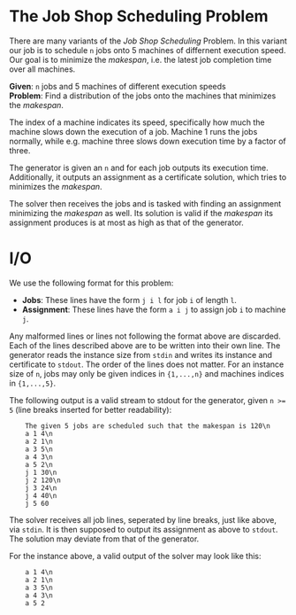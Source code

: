 # The Job Shop Scheduling Problem
There are many variants of the *Job Shop Scheduling* Problem. In this variant
our job is to schedule `n` jobs onto 5 machines of differnent execution speed.
Our goal is to minimize the *makespan*, i.e. the latest job completion time over
all machines.

**Given**: `n` jobs and 5 machines of different execution speeds  
**Problem**: Find a distribution of the jobs onto the machines that minimizes 
the *makespan*.

The index of a machine indicates its speed, specifically how much the machine
slows down the execution of a job. Machine 1 runs the jobs normally, while e.g.
machine three slows down execution time by a factor of three.

The generator is given an `n` and for each job outputs its execution time.
Additionally, it outputs an assignment as a certificate solution, which tries to
minimizes the *makespan*.

The solver then receives the jobs and is tasked with finding an assignment
minimizing the *makespan* as well. Its solution is valid if the *makespan* its
assignment produces is at most as high as that of the generator.

# I/O
We use the following format for this problem:
* **Jobs**: These lines have the form `j i l` for job `i` of length `l`.
* **Assignment**: These lines have the form `a i j` to assign job `i` to 
machine `j`.

Any malformed lines or lines not following the format above are discarded. Each
of the lines described above are to be written into their own line. The
generator reads the instance size from `stdin` and writes its instance and
certificate to `stdout`. The order of the lines does not matter. For an instance
size of `n`, jobs may only be given indices in `{1,...,n}` and machines indices
in `{1,...,5}`.

The following output is a valid stream to stdout for the generator, given 
`n >= 5` (line breaks inserted for better readability):
```
    The given 5 jobs are scheduled such that the makespan is 120\n
    a 1 4\n
    a 2 1\n
    a 3 5\n
    a 4 3\n
    a 5 2\n
    j 1 30\n
    j 2 120\n
    j 3 24\n
    j 4 40\n
    j 5 60
```
The solver receives all job lines, seperated by line breaks, just like above, 
via `stdin`. It is then supposed to output its assignment as
above to `stdout`. The solution may deviate from that of the generator.

For the instance above, a valid output of the solver may look like this:
```
    a 1 4\n
    a 2 1\n
    a 3 5\n
    a 4 3\n
    a 5 2
```